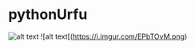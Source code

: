 # pythonUrfu
![alt text](https://i.imgur.com/GRIO9X4.png) ![alt text[(https://i.imgur.com/EPbTOvM.png)
